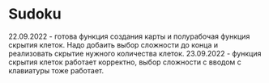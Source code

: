 # Sudoku
22.09.2022 - готова функция создания карты и полурабочая функция скрытия клеток. Надо добаить выбор сложности до конца и реализовать скрытие нужного количества клеток.
23.09.2022 - функция скрытия клеток работает корректно, выбор сложности с вводом с клавиатуры тоже работает.
